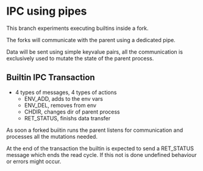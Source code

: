 # IPC using pipes

This branch experiments executing builtins inside a fork.

The forks will communicate with the parent using a dedicated pipe.

Data will be sent using simple keyvalue pairs, all the communication is exclusively used to mutate the state of the parent
process.

## Builtin IPC Transaction

* 4 types of messages, 4 types of actions
  * ENV_ADD, adds to the env vars
  * ENV_DEL, removes from env
  * CHDIR, changes dir of parent process
  * RET_STATUS, finishs data transfer

As soon a forked buiitin runs the parent listens for communication and processes
all the mutations needed.

At the end of the transaction the builtin is expected to send a RET_STATUS message
which ends the read cycle. If this not is done undefined behaviour or errors might occur.